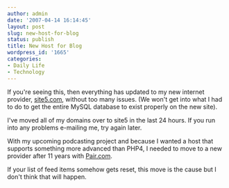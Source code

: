 ```yaml
---
author: admin
date: '2007-04-14 16:14:45'
layout: post
slug: new-host-for-blog
status: publish
title: New Host for Blog
wordpress_id: '1665'
categories:
- Daily Life
- Technology
---
```

If you're seeing this, then everything has updated to my new internet provider, <a href="http://www.site5.com">site5.com</a>, without too many issues. (We won't get into what I had to do to get the entire MySQL database to exist properly on the new site).

I've moved all of my domains over to site5 in the last 24 hours. If you run into any problems e-mailing me, try again later.

With my upcoming podcasting project and because I wanted a host that supports something more advanced than PHP4, I needed to move to a new provider after 11 years with <a href="http://www.pair.com">Pair.com</a>.

If your list of feed items somehow gets reset, this move is the cause but I don't think that will happen.

